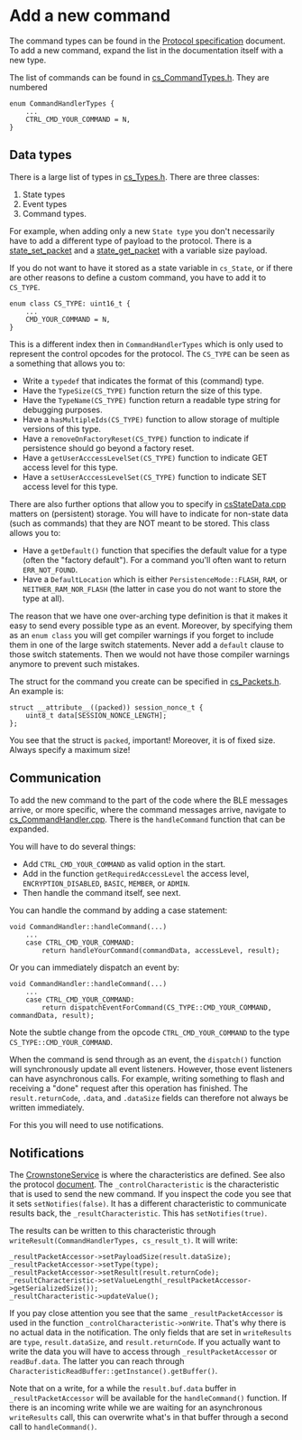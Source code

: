 # Add a new command

The command types can be found in the [Protocol specification](/docs/PROTOCOL.md#command_types) document. To add a new 
command, expand the list in the documentation itself with a new type.

The list of commands can be found in [cs_CommandTypes.h](/source/include/protocol/cs_CommandTypes.h). They are numbered

```
enum CommandHandlerTypes {
	...
	CTRL_CMD_YOUR_COMMAND = N,
}
```

## Data types

There is a large list of types in [cs_Types.h](/source/include/common/cs_Types.h). There are three classes:

1. State types
2. Event types
3. Command types.

For example, when adding only a new `State type` you don't necessarily have to add a different type of payload to the 
protocol. There is a 
[state_set_packet](/docs/PROTOCOL.md#state_set_packet) and a 
[state_get_packet](/docs/PROTOCOL.md#state_get_packet) with a variable size payload.

If you do not want to have it stored as a state variable in `cs_State`, or if there are other reasons to define a 
custom command, you have to add it to `CS_TYPE`. 

```
enum class CS_TYPE: uint16_t {
	...
	CMD_YOUR_COMMAND = N,
}
```

This is a different index then in `CommandHandlerTypes` which is only used to represent the control opcodes for the 
protocol. The `CS_TYPE` can be seen as a something that allows you to:

* Write a `typedef` that indicates the format of this (command) type.
* Have the `TypeSize(CS_TYPE)` function return the size of this type.
* Have the `TypeName(CS_TYPE)` function return a readable type string for debugging purposes.
* Have a `hasMultipleIds(CS_TYPE)` function to allow storage of multiple versions of this type.
* Have a `removeOnFactoryReset(CS_TYPE)` function to indicate if persistence should go beyond a factory reset.
* Have a `getUserAcccessLevelSet(CS_TYPE)` function to indicate GET access level for this type.
* Have a `setUserAcccessLevelSet(CS_TYPE)` function to indicate SET access level for this type.

There are also further options that allow you to specify in [csStateData.cpp](/source/src/storage/cs_StateData.cpp)
matters on (persistent) storage. You will have to indicate for non-state data (such as commands) that they are NOT
meant to be stored. This class allows you to:

* Have a `getDefault()` function that specifies the default value for a type (often the "factory default"). For a
command you'll often want to return `ERR_NOT_FOUND`.
* Have a `DefaultLocation` which is either `PersistenceMode::FLASH`, `RAM`, or `NEITHER_RAM_NOR_FLASH` (the latter in
case you do not want to store the type at all).

The reason that we have one over-arching type definition is that it makes it easy to send every possible type as an
event. Moreover, by specifying them as an `enum class` you will get compiler warnings if you forget to include them
in one of the large switch statements. Never add a `default` clause to those switch statements. Then we would not have
those compiler warnings anymore to prevent such mistakes.

The struct for the command you create can be specified in [cs_Packets.h](/source/include/protocol/cs_Packets.h). An
example is:

```
struct __attribute__((packed)) session_nonce_t {
	uint8_t data[SESSION_NONCE_LENGTH];
};
```

You see that the struct is `packed`, important! Moreover, it is of fixed size. Always specify a maximum size!

## Communication

To add the new command to the part of the code where the BLE messages arrive, or more specific, where the command
messages arrive, navigate to [cs_CommandHandler.cpp](/source/src/processing/cs_CommandHandler.cpp). There is the
`handleCommand` function that can be expanded.

You will have to do several things:

* Add `CTRL_CMD_YOUR_COMMAND` as valid option in the start.
* Add in the function `getRequiredAccessLevel` the access level, `ENCRYPTION_DISABLED`, `BASIC`, `MEMBER`, or `ADMIN`.
* Then handle the command itself, see next.

You can handle the command by adding a case statement:

```
void CommandHandler::handleCommand(...)
	...
	case CTRL_CMD_YOUR_COMMAND:
		return handleYourCommand(commandData, accessLevel, result);
```

Or you can immediately dispatch an event by:

```
void CommandHandler::handleCommand(...)
	...
	case CTRL_CMD_YOUR_COMMAND:
		return dispatchEventForCommand(CS_TYPE::CMD_YOUR_COMMAND, commandData, result);
```

Note the subtle change from the opcode `CTRL_CMD_YOUR_COMMAND` to the type `CS_TYPE::CMD_YOUR_COMMAND`.

When the command is send through as an event, the `dispatch()` function will synchronously update all event listeners.
However, those event listeners can have asynchronous calls. For example, writing something to flash and receiving a
"done" request after this operation has finished. The `result.returnCode`, `.data`, and `.dataSize` fields can 
therefore not always be written immediately.

For this you will need to use notifications.

## Notifications

The [CrownstoneService](/source/src/services/cs_CrownstoneService.cpp) is where the characteristics are defined. See
also the protocol [document](/docs/PROTOCOL.md#crownstone-service). The `_controlCharacteristic` is the characteristic that 
is used to send the new command. If you inspect the code you see that it sets `setNotifies(false)`. It has a different
characteristic to communicate results back, the `_resultCharacteristic`. This has `setNotifies(true)`.

The results can be written to this characteristic through `writeResult(CommandHandlerTypes, cs_result_t)`. It will
write:

```
_resultPacketAccessor->setPayloadSize(result.dataSize);
_resultPacketAccessor->setType(type);
_resultPacketAccessor->setResult(result.returnCode);
_resultCharacteristic->setValueLength(_resultPacketAccessor->getSerializedSize());
_resultCharacteristic->updateValue();
```

If you pay close attention you see that the same `_resultPacketAccessor` is used in the function
`_controlCharacteristic->onWrite`. That's why there is no actual data in the notification. The only fields that
are set in `writeResults` are `type`, `result.dataSize`, and `result.returnCode`. If you actually want to write
the data you will have to access through `_resultPacketAccessor` or `readBuf.data`. The latter you can reach through
`CharacteristicReadBuffer::getInstance().getBuffer()`. 

Note that on a write, for a while the `result.buf.data` buffer in `_resultPacketAccessor` will be available for the 
`handleCommand()` function. If there is an incoming write while we are waiting for an asynchronous `writeResults`
call, this can overwrite what's in that buffer through a second call to `handleCommand()`.


